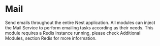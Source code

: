 # Mail

Send emails throughout the entire Nest application. All modules can inject the Mail Service to perform emailing tasks according as their needs. This module requires a Redis Instance running, please check Additional Modules, section Redis for more information.